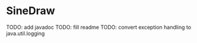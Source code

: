 # SineDraw

TODO: add javadoc
TODO: fill readme
TODO: convert exception handling to java.util.logging
